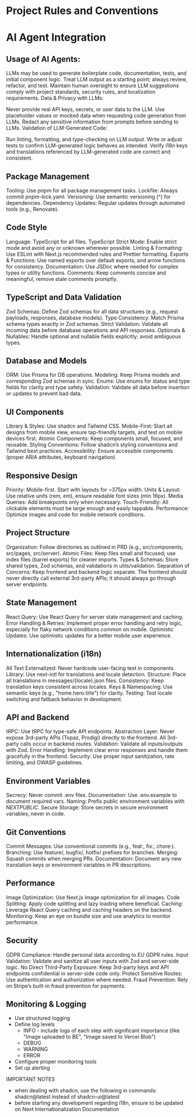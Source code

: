 # Project Rules and Conventions

# AI Agent Integration

## Usage of AI Agents:

LLMs may be used to generate boilerplate code, documentation, tests, and initial component logic.
Treat LLM output as a starting point; always review, refactor, and test.
Maintain human oversight to ensure LLM suggestions comply with project standards, security rules, and localization requirements.
Data & Privacy with LLMs:

Never provide real API keys, secrets, or user data to the LLM.
Use placeholder values or mocked data when requesting code generation from LLMs.
Redact any sensitive information from prompts before sending to LLMs.
Validation of LLM-Generated Code:

Run linting, formatting, and type-checking on LLM output.
Write or adjust tests to confirm LLM-generated logic behaves as intended.
Verify i18n keys and translations referenced by LLM-generated code are correct and consistent.

## Package Management

Tooling: Use pnpm for all package management tasks.
Lockfile: Always commit pnpm-lock.yaml.
Versioning: Use semantic versioning (^) for dependencies.
Dependency Updates: Regular updates through automated tools (e.g., Renovate).

## Code Style

Language: TypeScript for all files.
TypeScript Strict Mode: Enable strict mode and avoid any or unknown wherever possible.
Linting & Formatting: Use ESLint with Next.js recommended rules and Prettier formatting.
Exports & Functions: Use named exports over default exports, and arrow functions for consistency.
Documentation: Use JSDoc where needed for complex types or utility functions.
Comments: Keep comments concise and meaningful, remove stale comments promptly.

## TypeScript and Data Validation

Zod Schemas: Define Zod schemas for all data structures (e.g., request payloads, responses, database models).
Type Consistency: Match Prisma schema types exactly in Zod schemas.
Strict Validation: Validate all incoming data before database operations and API responses.
Optionals & Nullables: Handle optional and nullable fields explicitly; avoid ambiguous types.

## Database and Models

ORM: Use Prisma for DB operations.
Modeling: Keep Prisma models and corresponding Zod schemas in sync.
Enums: Use enums for status and type fields for clarity and type safety.
Validation: Validate all data before insertion or updates to prevent bad data.

## UI Components

Library & Styles: Use shadcn and Tailwind CSS.
Mobile-First: Start all designs from mobile view, ensure tap-friendly targets, and test on mobile devices first.
Atomic Components: Keep components small, focused, and reusable.
Styling Conventions: Follow shadcn’s styling conventions and Tailwind best practices.
Accessibility: Ensure accessible components (proper ARIA attributes, keyboard navigation).

## Responsive Design

Priority: Mobile-first. Start with layouts for ~375px width.
Units & Layout: Use relative units (rem, em), ensure readable font sizes (min 16px).
Media Queries: Add breakpoints only when necessary.
Touch-Friendly: All clickable elements must be large enough and easily tappable.
Performance: Optimize images and code for mobile network conditions.

## Project Structure

Organization: Follow directories as outlined in PRD (e.g., src/components, src/pages, src/server).
Atomic Files: Keep files small and focused; use index files (barrel exports) for cleaner imports.
Types & Schemas: Store shared types, Zod schemas, and validations in utils/validation.
Separation of Concerns: Keep frontend and backend logic separate. The frontend should never directly call external 3rd-party APIs; it should always go through server endpoints.

## State Management

React Query: Use React Query for server state management and caching.
Error Handling & Retries: Implement proper error handling and retry logic, especially for flaky network conditions common on mobile.
Optimistic Updates: Use optimistic updates for a better mobile user experience.

## Internationalization (i18n)

All Text Externalized: Never hardcode user-facing text in components.
Library: Use next-intl for translations and locale detection.
Structure: Place all translations in messages/{locale}.json files.
Consistency: Keep translation keys consistent across locales.
Keys & Namespacing: Use semantic keys (e.g., "home.hero.title") for clarity.
Testing: Test locale switching and fallback behavior in development.

## API and Backend

tRPC: Use tRPC for type-safe API endpoints.
Abstraction Layer: Never expose 3rd-party APIs (Topaz, Prodigi) directly to the frontend. All 3rd-party calls occur in backend routes.
Validation: Validate all inputs/outputs with Zod.
Error Handling: Implement clear error responses and handle them gracefully in the frontend.
Security: Use proper input sanitization, rate limiting, and OWASP guidelines.

## Environment Variables

Secrecy: Never commit .env files.
Documentation: Use .env.example to document required vars.
Naming: Prefix public environment variables with NEXT*PUBLIC*.
Secure Storage: Store secrets in secure environment variables, never in code.

## Git Conventions

Commit Messages: Use conventional commits (e.g., feat:, fix:, chore:).
Branching: Use feature/, bugfix/, hotfix/ prefixes for branches.
Merging: Squash commits when merging PRs.
Documentation: Document any new translation keys or environment variables in PR descriptions.

## Performance

Image Optimization: Use Next.js image optimization for all images.
Code Splitting: Apply code splitting and lazy loading where beneficial.
Caching: Leverage React Query caching and caching headers on the backend.
Monitoring: Keep an eye on bundle size and use analytics to monitor performance.

## Security

GDPR Compliance: Handle personal data according to EU GDPR rules.
Input Validation: Validate and sanitize all user inputs with Zod and server-side logic.
No Direct Third-Party Exposure: Keep 3rd-party keys and API endpoints confidential in server-side code only.
Protect Sensitive Routes: Use authentication and authorization where needed.
Fraud Prevention: Rely on Stripe’s built-in fraud prevention for payments.

## Monitoring & Logging

- Use structured logging
- Define log levels
  - INFO - include logs of each step with significant importance (like "Image uploaded to BE", "Image saved to Vercel Blob")
  - DEBUG
  - WARNING
  - ERROR
- Configure proper monitoring tools
- Set up alerting

IMPORTANT NOTES

- when dealing with shadcn, use the following in commands: shadcn@latest instead of shadcn-ui@latest
- before starting any development regarding i18n, ensure to be updated on Next Internationalization Documentation
